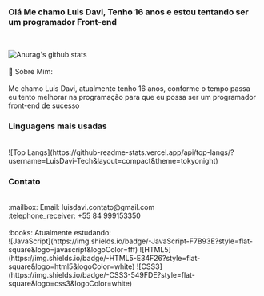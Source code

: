 ### Olá Me chamo Luis Davi, Tenho 16 anos e estou tentando ser um programador Front-end
<br>

![Anurag's github stats](https://github-readme-stats.vercel.app/api?username=LuisDavi-Tech&show_icons=true&theme=tokyonight)
<br>
<br>
:boy: Sobre Mim:<br>
<br>
Me chamo Luis Davi, atualmente tenho 16 anos, conforme o tempo passa<br>
eu tento melhorar na programação para que eu possa ser um programador<br>
front-end de sucesso<br>
### Linguagens mais usadas
<br>
![Top Langs](https://github-readme-stats.vercel.app/api/top-langs/?username=LuisDavi-Tech&layout=compact&theme=tokyonight)
<br>
<h3>Contato</h3>
<br>
:mailbox: Email: luisdavi.contato@gmail.com
<br>
:telephone_receiver: +55 84 999153350
<br>
<br>
:books: Atualmente estudando:
<br>
![JavaScript](https://img.shields.io/badge/-JavaScript-F7B93E?style=flat-square&logo=javascript&logoColor=fff)
![HTML5](https://img.shields.io/badge/-HTML5-E34F26?style=flat-square&logo=html5&logoColor=white)
![CSS3](https://img.shields.io/badge/-CSS3-549FDE?style=flat-square&logo=css3&logoColor=white)
